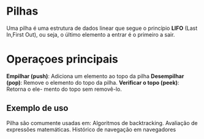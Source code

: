 # Pilhas

Uma pilha é uma estrutura de dados linear que
segue o princípio **LIFO** (Last In,First Out),
ou seja, o último elemento a entrar é o primeiro
a sair.

# Operaçoes principais
**Empilhar (push)**: Adiciona um elemento ao
topo da pilha
**Desempilhar (pop)**: Remove o elemento do 
topo da pilha.
**Verificar o topo (peek)**: Retorna o ele-
mento do topo sem removê-lo.

## Exemplo de uso 
Pilha são comumente usadas em:
Algoritmos de backtracking.
Avaliação de expressões matemáticas.
Histórico de navegação em navegadores
